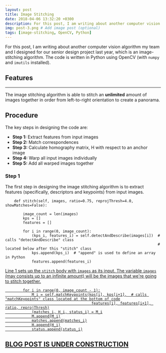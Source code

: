 ```yaml
---
layout: post
title: Image Stitching
date: 2018-04-06 13:32:20 +0300
description: For this post, I am writing about another computer vision algorithm my team and I designed for our senior design project last year, which is an image-stitching algorithm.
img: post-3.png # Add image post (optional)
tags: [image-stitching, OpenCV, Python]
---
```

For this post, I am writing about another computer vision algorithm my team and I designed for our senior design project last year, which is an image-stitching algorithm. The code is written in Python using OpenCV (with `numpy` and `imutils` installed).

## Features
-----
The image stitching algorithm is able to stitch an **unlimited** amount of images together in order from left-to-right orientation to create a panorama.

## Procedure
The key steps in designing the code are:
* **Step 1:** Extract features from input images
* **Step 2:** Match correspondences
* **Step 3:** Calculate homography matrix, H with respect to an anchor image
* **Step 4:** Warp all input images individually
* **Step 5:** Add all warped images together

### **Step 1**
The first step in designing the image stitching algorithm is to extract features (specifically, descriptors and keypoints) from input images.

```Shell
    def stitch(self, images, ratio=0.75, reprojThresh=4.0, showMatches=False):
    
        image_count = len(images)
        kps = []
        features = []

        for i in range(0, image_count):
            (kps_i, features_i) = self.detectAndDescribe(images[i])  # calls "detectAndDescribe" class
                                                                     #  located below after this "stitch" class
            kps.append(kps_i)  # "append" is used to define an array in Python
            features.append(features_i)
```

<u>Line 1 sets up the `stitch` body with `images` as its input. The variable `images` (may consists up to an infinite amount) will be the images that we're going to stitch together.

```Shell
        for i in range(0, image_count - 1):
            M_i = self.matchKeypoints(kps[i], kps[i+1],  # calls "matchKeypoints" class located at the bottom of code
                                       features[i], features[i+1], ratio, reprojThresh)
            (matches_i, H_i, status_i) = M_i
            M.append(M_i)
            matches.append(matches_i)
            H.append(H_i)
            status.append(status_i)
```
## BLOG POST IS UNDER CONSTRUCTION
